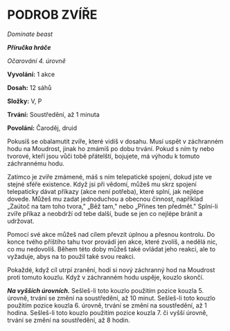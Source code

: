 # PODROB ZVÍŘE

*Dominate beast*

***Příručka hráče***

*Očarování 4. úrovně*

**Vyvolání:** 1 akce

**Dosah:** 12 sáhů

**Složky:** V, P

**Trvání:** Soustředění, až 1 minuta

**Povolání:** Čaroděj, druid

Pokusíš se obalamutit zvíře, které vidíš v dosahu. Musí uspět v záchranném hodu na Moudrost, jinak ho zmámíš po dobu trvání. Pokud s ním ty nebo tvorové, kteří jsou vůči tobě přátelští, bojujete, má výhodu k tomuto záchrannému hodu. 

Zatímco je zvíře zmámené, máš s ním telepatické spojení, dokud jste ve stejné sféře existence. Když jsi při vědomí, můžeš mu skrz spojení telepaticky dávat příkazy (akce není potřeba), které splní, jak nejlépe dovede. Můžeš mu zadat jednoduchou a obecnou činnost, například „Zaútoč na tam toho tvora," „Běž tam," nebo „Přines ten předmět." Splní-li zvíře příkaz a neobdrží od tebe další, bude se jen co nejlépe bránit a udržovat. 

Pomocí své akce můžeš nad cílem převzít úplnou a přesnou kontrolu. Do konce tvého příštího tahu tvor provádí jen akce, které zvolíš, a nedělá nic, co mu nedovolíš. Během této doby můžeš také ovládat jeho reakci, ale to vyžaduje, abys na to použil také svou reakci. 

Pokaždé, když cíl utrpí zranění, hodí si nový záchranný hod na Moudrost proti tomuto kouzlu. Když v záchranném hodu uspěje, kouzlo skončí.

***Na vyšších úrovních.*** Sešleš-li toto kouzlo použitím pozice kouzla 5. úrovně, trvání se změní na soustředění, až 10 minut. Sešleš-li toto kouzlo použitím pozice kouzla 6. úrovně, trvání se změní na soustředění, až 1 hodina. Sešleš-li toto kouzlo použitím pozice kouzla 7. či vyšší úrovně, trvání se změní na soustředění, až 8 hodin.
